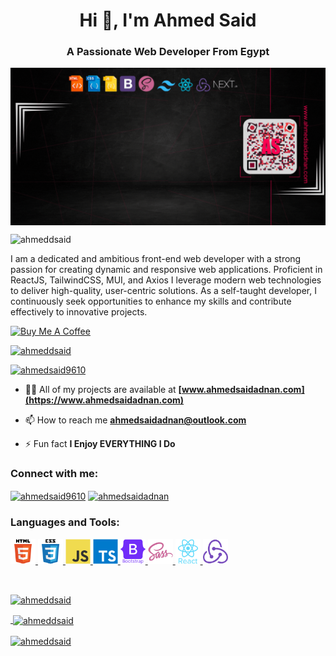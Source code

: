 <h1 align="center">Hi 👋, I'm Ahmed Said</h1>
<h3 align="center">A Passionate Web Developer From Egypt</h3>

<p align="center">
  <img align="center" src="https://raw.githubusercontent.com/AhmeddSaid/AhmeddSaid/main/assets/cover.gif" />
</p>

<p align="left"> <img src="https://komarev.com/ghpvc/?username=ahmeddsaid&label=Profile%20views&color=0e75b6&style=flat" alt="ahmeddsaid" /> </p>

<p>I am a dedicated and ambitious front-end web developer with a strong passion for creating dynamic and responsive web applications. Proficient in ReactJS, TailwindCSS, MUI, and Axios
I leverage modern web technologies to deliver high-quality, user-centric solutions. 
As a self-taught developer, I continuously seek opportunities to enhance my skills and contribute effectively to innovative projects.
</p>

<a href="https://www.buymeacoffee.com/ahmedsaid" target="_blank"><img src="https://cdn.buymeacoffee.com/buttons/default-orange.png" alt="Buy Me A Coffee" height="41" width="174"></a>

<p align="left"> <a href="https://github.com/ryo-ma/github-profile-trophy"><img src="https://github-profile-trophy.vercel.app/?username=ahmeddsaid&theme=radical&margin-h=20&margin-w=20&column=4" alt="ahmeddsaid" /></a> </p>

<p align="left"> <a href="https://twitter.com/ahmedsaid9610" target="blank"><img src="https://img.shields.io/twitter/follow/ahmedsaid9610?logo=twitter&style=for-the-badge" alt="ahmedsaid9610" /></a> </p>

- 👨‍💻 All of my projects are available at **[www.ahmedsaidadnan.com](https://www.ahmedsaidadnan.com)**

- 📫 How to reach me **ahmedsaidadnan@outlook.com**

- ⚡ Fun fact **I Enjoy EVERYTHING I Do**

<h3 align="left">Connect with me:</h3>
<p align="left">
<a href="https://twitter.com/ahmedsaid9610" target="blank"><img align="center" src="https://raw.githubusercontent.com/rahuldkjain/github-profile-readme-generator/master/src/images/icons/Social/twitter.svg" alt="ahmedsaid9610" height="30" width="40" /></a>
<a href="https://linkedin.com/in/ahmedsaidadnan" target="blank"><img align="center" src="https://raw.githubusercontent.com/rahuldkjain/github-profile-readme-generator/master/src/images/icons/Social/linked-in-alt.svg" alt="ahmedsaidadnan" height="30" width="40" /></a>
</p>

<h3 align="left">Languages and Tools:</h3>
<p align="left">  <a href="https://www.w3.org/html/" target="_blank" rel="noreferrer"> <img src="https://raw.githubusercontent.com/devicons/devicon/master/icons/html5/html5-original-wordmark.svg" alt="html5" width="40" height="40"/> </a>   <a href="https://www.w3schools.com/css/" target="_blank" rel="noreferrer"> <img src="https://raw.githubusercontent.com/devicons/devicon/master/icons/css3/css3-original-wordmark.svg" alt="css3" width="40" height="40"/> </a>   <a href="https://developer.mozilla.org/en-US/docs/Web/JavaScript" target="_blank" rel="noreferrer"> <img src="https://raw.githubusercontent.com/devicons/devicon/master/icons/javascript/javascript-original.svg" alt="javascript" width="40" height="40"/> </a>   <a href="https://www.typescriptlang.org/" target="_blank" rel="noreferrer"> <img src="https://raw.githubusercontent.com/devicons/devicon/master/icons/typescript/typescript-original.svg" alt="typescript" width="40" height="40"/> </a>   <a href="https://getbootstrap.com" target="_blank" rel="noreferrer"> <img src="https://raw.githubusercontent.com/devicons/devicon/master/icons/bootstrap/bootstrap-plain-wordmark.svg" alt="bootstrap" width="40" height="40"/> </a> <a href="https://sass-lang.com" target="_blank" rel="noreferrer"> <img src="https://raw.githubusercontent.com/devicons/devicon/master/icons/sass/sass-original.svg" alt="sass" width="40" height="40"/> </a>   <a href="https://reactjs.org/" target="_blank" rel="noreferrer"> <img src="https://raw.githubusercontent.com/devicons/devicon/master/icons/react/react-original-wordmark.svg" alt="react" width="40" height="40"/> </a>   <a href="https://redux.js.org" target="_blank" rel="noreferrer"> <img src="https://raw.githubusercontent.com/devicons/devicon/master/icons/redux/redux-original.svg" alt="redux" width="40" height="40"/>  </p>
<br>

<p><img align="center" src="https://github-readme-stats.vercel.app/api/top-langs?username=ahmeddsaid&show_icons=true&locale=en&layout=donut&theme=radical" alt="ahmeddsaid" /></p>

<p>&nbsp;<img align="center" src="https://github-readme-stats.vercel.app/api?username=ahmeddsaid&show_icons=true&locale=en&theme=radical" alt="ahmeddsaid" /></p>

<p><img align="center" src="https://github-readme-streak-stats.herokuapp.com/?user=ahmeddsaid&theme=radical" alt="ahmeddsaid" /></p>
